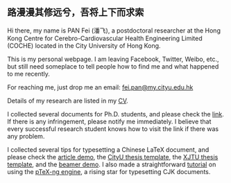 ## 路漫漫其修远兮，吾将上下而求索

Hi there, my name is PAN Fei (潘飞), a postdoctoral researcher at the Hong Kong Centre for Cerebro-Cardiovascular Health Engineering Limited (COCHE) located in the City University of Hong Kong.

This is my personal webpage. I am leaving Facebook, Twitter, Weibo, etc., but still need someplace to tell people how to find me and what happened to me recently.

For reaching me, just drop me an email: fei.pan@my.cityu.edu.hk

Details of my research are listed in my [CV](https://raw.githubusercontent.com/fei-pan/fei_pan.github.io/master/FeiPAN_CV.pdf).

I collected several documents for Ph.D. students, and please check the [link](https://cryptpad.fr/drive/#/2/drive/view/skD-NRKvP2CLAuXha+b-XwLBAWPCc8Nuyek89eUZ7yg/). If there is any infringement, please notify me immediately. I believe that every successful research student knows how to visit the link if there was any problem.

I collected several tips for typesetting a Chinese LaTeX document, and please check the [article demo](https://www.overleaf.com/read/sqdcqrfzrzpf), the [CityU thesis template](https://www.overleaf.com/read/mwpbypjxngvh), the [XJTU thesis template](https://www.overleaf.com/read/btmjxpfhjjwy), and the [beamer demo](https://www.overleaf.com/read/nbkkfgksmymq). I also made a straightforward [tutorial](https://raw.githubusercontent.com/fei-pan/fei_pan.github.io/master/pLaTeX-ng.pdf) on using the [pTeX-ng engine](https://github.com/clerkma/ptex-ng), a rising star for typesetting CJK documents.
